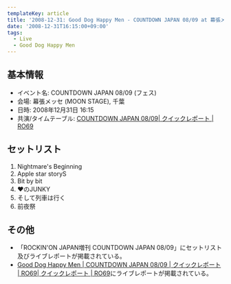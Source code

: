 ```yaml
---
templateKey: article
title: '2008-12-31: Good Dog Happy Men - COUNTDOWN JAPAN 08/09 at 幕張メッセ MOON STAGE'
date: '2008-12-31T16:15:00+09:00'
tags:
  - Live
  - Good Dog Happy Men
---
```

## 基本情報

* イベント名: COUNTDOWN JAPAN 08/09 (フェス)
* 会場: 幕張メッセ (MOON STAGE), 千葉
* 日時: 2008年12月31日 16:15
* 共演/タイムテーブル: [COUNTDOWN JAPAN 08/09| クイックレポート | RO69](http://ro69.jp/quick/cdj0809?ymd=2008-12-31)

## セットリスト

1. Nightmare's Beginning
1. Apple star storyS
1. Bit by bit
1. ♥のJUNKY
1. そして列車は行く
1. 前夜祭

## その他

* 「ROCKIN'ON JAPAN増刊 COUNTDOWN JAPAN 08/09」にセットリスト及びライブレポートが掲載されている。
* [Good Dog Happy Men | COUNTDOWN JAPAN 08/09 | クイックレポート | RO69| クイックレポート | RO69](http://ro69.jp/quick/cdj0809/detail/43954)にライブレポートが掲載されている。
